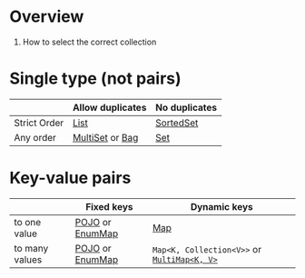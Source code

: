 # Overview
1. How to select the correct collection


# Single type (not pairs)
| |Allow duplicates|No duplicates|
|---|---|---|
|Strict Order|[List](https://docs.oracle.com/en/java/javase/11/docs/api/java.base/java/util/List.html)|[SortedSet](https://docs.oracle.com/en/java/javase/11/docs/api/java.base/java/util/SortedSet.html)|
|Any order|[MultiSet](https://github.com/google/guava/wiki/NewCollectionTypesExplained#Multiset) or [Bag](https://commons.apache.org/proper/commons-collections/apidocs/org/apache/commons/collections4/Bag.html)|[Set](https://docs.oracle.com/en/java/javase/11/docs/api/java.base/java/util/Set.html)|


# Key-value pairs
| |Fixed keys|Dynamic keys|
|---|---|---|
|to one value|[POJO](./pojos.lombok.java8-11.md) or [EnumMap](https://docs.oracle.com/en/java/javase/11/docs/api/java.base/java/util/EnumMap.html)|[Map](https://docs.oracle.com/en/java/javase/11/docs/api/java.base/java/util/Map.html)|
|to many values|[POJO](./pojos.lombok.java8-11.md) or [EnumMap](https://docs.oracle.com/en/java/javase/11/docs/api/java.base/java/util/EnumMap.html)|`Map<K, Collection<V>>` or [`MultiMap<K, V>`](https://guava.dev/releases/31.0.1-jre/api/docs/com/google/common/collect/Multimap.html)|
